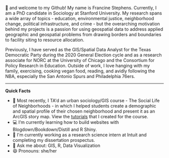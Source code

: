 👋 and welcome to my Github! My name is Francine Stephens. Currently, I am a PhD candidate in Sociology at Stanford University. My research spans a wide array of topics - education, environmental justice, neighborhood change, political infrastructure, and crime - but the overarching motivation behind my projects is a passion for using geospatial data to address applied geographic and geospatial problems from drawing borders and boundaries to facility siting to resource allocation.

Previously, I have served as the GIS/Spatial Data Analyst for the Texas Democratic Party during the 2020 General Election cycle and as a research associate for NORC at the University of Chicago and the Consortium for Policy Research in Education. Outside of work, I love hanging with my family, exercising, cooking vegan food, reading, and avidly following the NBA, especially the San Antonio Spurs and Philadelphia 76ers.

******

**Quick Facts**
- 🔭 Most recently, I TA'd an urban sociology/GIS course - The Social Life of Neighborhoods - in which I helped students create a demographic and spatial profile of their chosen neighborhood and present it as an ArcGIS story map. View the [tutorials](https://bookdown.org/fis/social-life-of-neighborhoods/#) that I created for the course.
- 💻 I’m currently learning how to build websites with Blogdown/Bookdown/Distill and R Shiny. 
- 🌱 I'm currently working as a research science intern at Intuit and completing my dissertation prospectus. 
- 💬 Ask me about: GIS, R, Data Visualization
- 😄 Pronouns: she/her

<!---
francine-stephens/francine-stephens is a ✨ special ✨ repository because its `README.md` (this file) appears on your GitHub profile.
You can click the Preview link to take a look at your changes.
--->
